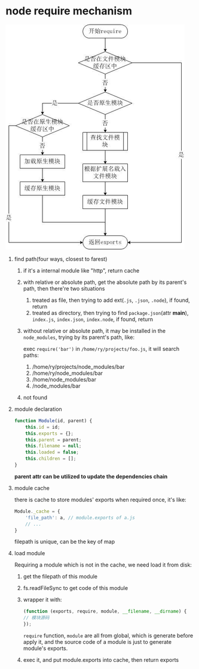 # node require mechanism

![img](./img/runtime_flow.jpg)

1.  find path(four ways, closest to farest)
    1. if it's a internal module like "http", return cache
    2. with relative or absolute path, get the absolute path by its parent's path, then there're two situations
        1. treated as file, then trying to add ext(`.js`, `.json`, `.node`), if found, return
        2. treated as directory, then trying to find `package.json`(attr **main**), `index.js`, `index.json`, `index.node`, if found, return
    3. without relative or absolute path, it may be installed in the `node_modules`, trying by its parent's path, like:

        exec `require('bar')` in `/home/ry/projects/foo.js`, it will search paths:
            
        1. /home/ry/projects/node_modules/bar
        2. /home/ry/node_modules/bar
        3. /home/node_modules/bar
        4. /node_modules/bar
    4. not found
2.  module declaration

    ```js
    function Module(id, parent) {
        this.id = id;
        this.exports = {};
        this.parent = parent;
        this.filename = null;
        this.loaded = false;
        this.children = [];
    }
    ```

    **parent attr can be utilized to update the dependencies chain**
3. module cache
    
    there is cache to store modules' exports when required once, it's like:

    ```js
    Module._cache = {
        'file_path': a, // module.exports of a.js
        // ...
    }
    ```
    
    filepath is unique, can be the key of map

4. load module

    Requiring a module which is not in the cache, we need load it from disk:
        
    1. get the filepath of this module
    2. fs.readFileSync to get code of this module
    3. wrapper it with:

        ```js
        (function (exports, require, module, __filename, __dirname) {
        // 模块源码
        });
        ```
        
        `require` function, `module` are all from global, which is generate before apply it, and the source code of a module is just to generate module's exports. 
    4. exec it, and put module.exports into cache, then return exports